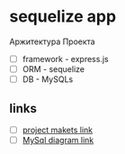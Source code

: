 # sequelize app

Аржитектура Проекта

- [ ] framework - express.js
- [ ] ORM - sequelize
- [ ] DB - MySQLs

## links

- [ ] [project makets link](https://templatesjungle.com/downloads/nextgen-free-nft-marketplace-figma-website-design/)
- [ ] [MySql diagram link](https://dbdiagram.io/d/67916deb37f5d6cbeb9e49fe)
